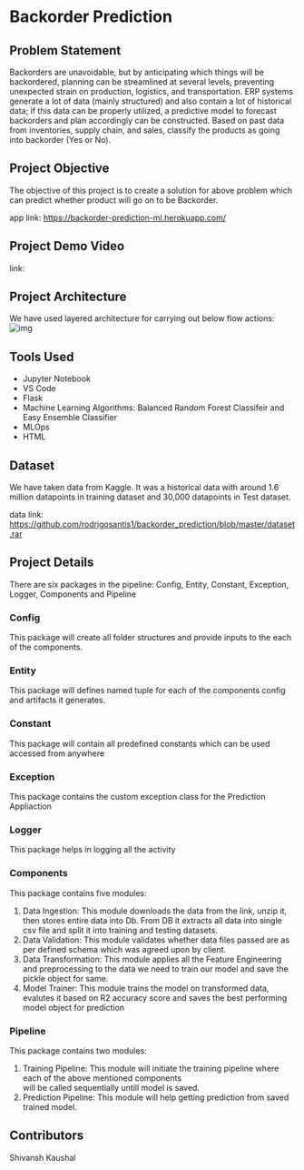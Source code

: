 # Backorder Prediction

## Problem Statement
Backorders are unavoidable, but by anticipating which things will be backordered, planning can be streamlined at several levels, preventing unexpected strain on production, logistics, and transportation. ERP systems generate a lot of data (mainly structured) and also contain a lot of historical data; if this data can be properly utilized, a predictive model to forecast backorders and plan accordingly can be constructed. Based on past data from inventories, supply chain, and sales, classify the products as going into backorder (Yes or No).

## Project Objective
The objective of this project is to create a solution for above problem which can predict whether product will go on to be Backorder.

app link: https://backorder-prediction-ml.herokuapp.com/

## Project Demo Video
link: 

## Project Architecture
We have used layered architecture for carrying out below flow actions:
![img]()

## Tools Used
- Jupyter Notebook
- VS Code
- Flask
- Machine Learning Algorithms: Balanced Random Forest Classifeir and Easy Ensemble Classifier
- MLOps
- HTML

## Dataset
We have taken data from Kaggle. It was a historical data with around 1.6 million datapoints in training dataset and 30,000 datapoints in Test dataset.

data link: https://github.com/rodrigosantis1/backorder_prediction/blob/master/dataset.rar

## Project Details
There are six packages in the pipeline: Config, Entity, Constant, Exception, Logger, Components and Pipeline

### Config
This package will create all folder structures and provide inputs to the each of the components.

### Entity
This package will defines named tuple for each of the components config and artifacts it generates.

### Constant
This package will contain all predefined constants which can be used accessed from anywhere

### Exception
This package contains the custom exception class for the Prediction Appliaction

### Logger
This package helps in logging all the activity

### Components
This package contains five modules:
1. Data Ingestion: This module downloads the data from the link, unzip it, then stores entire data into Db.
                   From DB it extracts all data into single csv file and split it into training and testing datasets.
2. Data Validation: This module validates whether data files passed are as per defined schema which was agreed upon
                    by client.
3. Data Transformation: This module applies all the Feature Engineering and preprocessing to the data we need to 
                        train our model and save  the pickle object for same.
4. Model Trainer: This module trains the model on transformed data, evalutes it based on R2 accuracy score and 
                  saves the best performing model object for prediction

### Pipeline
This package contains two modules:
1. Training Pipeline: This module will initiate the training pipeline where each of the above mentioned components  
                      will be called sequentially untill model is saved.
2. Prediction Pipeline: This module will help getting prediction from saved trained model.

## Contributors
Shivansh Kaushal